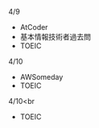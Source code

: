 4/9<br>
  - AtCoder<br>
  - 基本情報技術者過去問<br>
  - TOEIC<br>
  
4/10<br>
  - AWSomeday<br>
  - TOEIC

4/10<br
  - TOEIC
